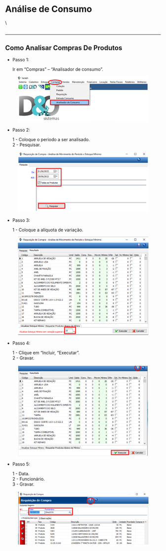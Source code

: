# Análise de Consumo

\


##

***

## Como Analisar Compras De Produtos

*   Passo 1:

    Ir em “Compras” – “Analisador de consumo”.

<figure><img src="../../.gitbook/assets/image (42) (1).png" alt=""><figcaption></figcaption></figure>

*   Passo 2:

    1 - Coloque o periodo a ser analisado.\
    2 - Pesquisar.

<figure><img src="../../.gitbook/assets/image (1) (1) (1) (1) (1) (1) (1) (1) (1) (1) (1) (1).png" alt=""><figcaption></figcaption></figure>

*   Passo 3:

    1 - Coloque a alíquota de variação.

<figure><img src="../../.gitbook/assets/image (2) (1) (1) (1) (1) (1) (1) (1) (1) (1) (1) (1).png" alt=""><figcaption></figcaption></figure>

*   Passo 4:

    1 - Clique em “Incluir, “Executar”.\
    2 - Gravar.

<figure><img src="../../.gitbook/assets/image (3) (1) (1) (1) (1) (1) (1) (1) (1) (1) (1) (1).png" alt=""><figcaption></figcaption></figure>

*   Passo 5:

    1 - Data.\
    2 - Funcionário.\
    3 - Gravar.

<figure><img src="../../.gitbook/assets/image (4) (1) (1) (1) (1) (1) (1) (1) (1) (1) (1).png" alt=""><figcaption></figcaption></figure>
